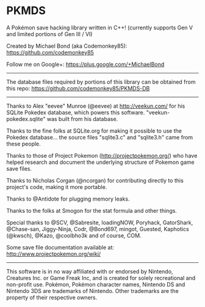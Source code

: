 PKMDS
=====

A Pokémon save hacking library written in C++! (currently supports Gen V and limited portions of Gen III / VI)

Created by Michael Bond (aka Codemonkey85): https://github.com/codemonkey85

Follow me on Google+: https://plus.google.com/+MichaelBond
*********************************************************************

The database files required by portions of this library can be obtained from this repo: https://github.com/codemonkey85/PKMDS-DB

*********************************************************************

Thanks to Alex "eevee" Munroe (@eevee) at http://veekun.com/ for his SQLite Pokedex database, which powers this software. "veekun-pokedex.sqlite" was built from his database.

Thanks to the fine folks at SQLite.org for making it possible to use the Pokedex database... the source files "sqlite3.c" and "sqlite3.h" came from these people.

Thanks to those of Project Pokemon (http://projectpokemon.org/) who have helped research and document the underlying structure of Pokemon game save files.

Thanks to Nicholas Corgan (@ncorgan) for contributing directly to this project's code, making it more portable.

Thanks to @Antidote for plugging memory leaks.

Thanks to the folks at Smogon for the stat formula and other things.

Special thanks to @SCV, @Sabresite, loadingNOW, Poryhack, GatorShark, @Chase-san, Jiggy-Ninja, Codr, @Bond697, mingot, Guested, Kaphotics (@kwsch), @Kazo, @coolbho3k and of course, COM.

Some save file documentation available at: http://www.projectpokemon.org/wiki/

*********************************************************************

This software is in no way affiliated with or endorsed by Nintendo, Creatures Inc. or Game Freak Inc, and is created for solely recreational and non-profit use. Pokémon, Pokémon character names, Nintendo DS and Nintendo 3DS are trademarks of Nintendo. Other trademarks are the property of their respective owners.
